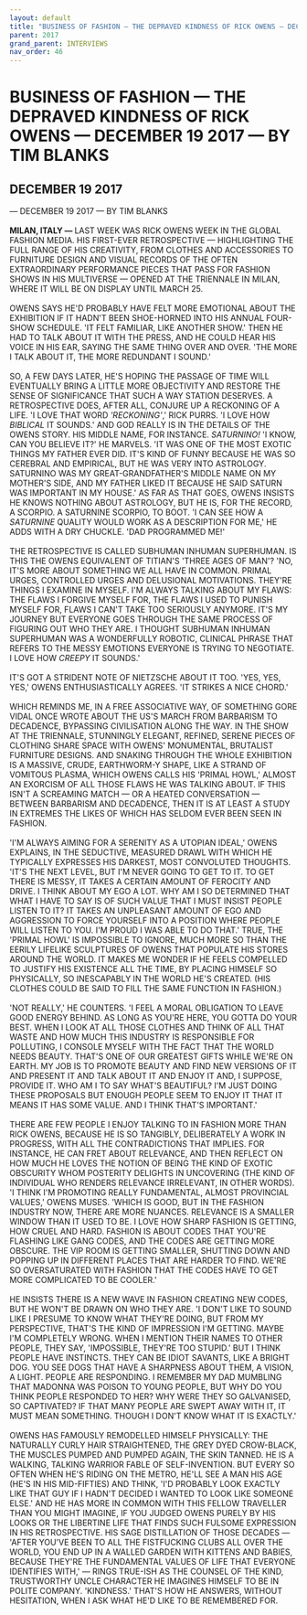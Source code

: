 ```yaml
---
layout: default
title: "BUSINESS OF FASHION — THE DEPRAVED KINDNESS OF RICK OWENS — DECEMBER 19 2017 — BY TIM BLANKS"
parent: 2017
grand_parent: INTERVIEWS
nav_order: 46
---
```


# BUSINESS OF FASHION — THE DEPRAVED KINDNESS OF RICK OWENS — DECEMBER 19 2017 — BY TIM BLANKS
## DECEMBER 19 2017 

— DECEMBER 19 2017 — BY TIM BLANKS</b>
<br><br>
<b>MILAN, ITALY — </b>LAST WEEK WAS RICK OWENS WEEK IN THE GLOBAL FASHION MEDIA. HIS FIRST-EVER RETROSPECTIVE — HIGHLIGHTING THE FULL RANGE OF HIS CREATIVITY, FROM CLOTHES AND ACCESSORIES TO FURNITURE DESIGN AND VISUAL RECORDS OF THE OFTEN EXTRAORDINARY PERFORMANCE PIECES THAT PASS FOR FASHION SHOWS IN HIS MULTIVERSE — OPENED AT THE TRIENNALE IN MILAN, WHERE IT WILL BE ON DISPLAY UNTIL MARCH 25.
<br><br>
OWENS SAYS HE'D PROBABLY HAVE FELT MORE EMOTIONAL ABOUT THE EXHIBITION IF IT HADN'T BEEN SHOE-HORNED INTO HIS ANNUAL FOUR-SHOW SCHEDULE. 'IT FELT FAMILIAR, LIKE ANOTHER SHOW.' THEN HE HAD TO TALK ABOUT IT WITH THE PRESS, AND HE COULD HEAR HIS VOICE IN HIS EAR, SAYING THE SAME THING OVER AND OVER. 'THE MORE I TALK ABOUT IT, THE MORE REDUNDANT I SOUND.'
<br><br>
SO, A FEW DAYS LATER, HE'S HOPING THE PASSAGE OF TIME WILL EVENTUALLY BRING A LITTLE MORE OBJECTIVITY AND RESTORE THE SENSE OF SIGNIFICANCE THAT SUCH A WAY STATION DESERVES. A RETROSPECTIVE DOES, AFTER ALL, CONJURE UP A RECKONING OF A LIFE. 'I LOVE THAT WORD <i>'RECKONING'</i>,' RICK PURRS. 'I LOVE HOW <i>BIBLICAL</i> IT SOUNDS.' AND GOD REALLY IS IN THE DETAILS OF THE OWENS STORY. HIS MIDDLE NAME, FOR INSTANCE. <i>SATURNINO!</i> 'I KNOW, CAN YOU BELIEVE IT?' HE MARVELS. 'IT WAS ONE OF THE MOST EXOTIC THINGS MY FATHER EVER DID. IT'S KIND OF FUNNY BECAUSE HE WAS SO CEREBRAL AND EMPIRICAL, BUT HE WAS VERY INTO ASTROLOGY. SATURNINO WAS MY GREAT-GRANDFATHER'S MIDDLE NAME ON MY MOTHER'S SIDE, AND MY FATHER LIKED IT BECAUSE HE SAID SATURN WAS IMPORTANT IN MY HOUSE.' AS FAR AS THAT GOES, OWENS INSISTS HE KNOWS NOTHING ABOUT ASTROLOGY, BUT HE IS, FOR THE RECORD, A SCORPIO. A SATURNINE SCORPIO, TO BOOT. 'I CAN SEE HOW A <i>SATURNINE</i> QUALITY WOULD WORK AS A DESCRIPTION FOR ME,' HE ADDS WITH A DRY CHUCKLE. 'DAD PROGRAMMED ME!'
<br><br>
THE RETROSPECTIVE IS CALLED SUBHUMAN INHUMAN SUPERHUMAN. IS THIS THE OWENS EQUIVALENT OF TITIAN'S 'THREE AGES OF MAN'? 'NO, IT'S MORE ABOUT SOMETHING WE ALL HAVE IN COMMON. PRIMAL URGES, CONTROLLED URGES AND DELUSIONAL MOTIVATIONS. THEY'RE THINGS I EXAMINE IN MYSELF. I'M ALWAYS TALKING ABOUT MY FLAWS: THE FLAWS I FORGIVE MYSELF FOR, THE FLAWS I USED TO PUNISH MYSELF FOR, FLAWS I CAN'T TAKE TOO SERIOUSLY ANYMORE. IT'S MY JOURNEY BUT EVERYONE GOES THROUGH THE SAME PROCESS OF FIGURING OUT WHO THEY ARE. I THOUGHT SUBHUMAN INHUMAN SUPERHUMAN WAS A WONDERFULLY ROBOTIC, CLINICAL PHRASE THAT REFERS TO THE MESSY EMOTIONS EVERYONE IS TRYING TO NEGOTIATE. I LOVE HOW <i>CREEPY</i> IT SOUNDS.'
<br><br>
IT'S GOT A STRIDENT NOTE OF NIETZSCHE ABOUT IT TOO. 'YES, YES, YES,' OWENS ENTHUSIASTICALLY AGREES. 'IT STRIKES A NICE CHORD.'
<br><br>
WHICH REMINDS ME, IN A FREE ASSOCIATIVE WAY, OF SOMETHING GORE VIDAL ONCE WROTE ABOUT THE US'S MARCH FROM BARBARISM TO DECADENCE, BYPASSING CIVILISATION ALONG THE WAY. IN THE SHOW AT THE TRIENNALE, STUNNINGLY ELEGANT, REFINED, SERENE PIECES OF CLOTHING SHARE SPACE WITH OWENS' MONUMENTAL, BRUTALIST FURNITURE DESIGNS. AND SNAKING THROUGH THE WHOLE EXHIBITION IS A MASSIVE, CRUDE, EARTHWORM-Y SHAPE, LIKE A STRAND OF VOMITOUS PLASMA, WHICH OWENS CALLS HIS 'PRIMAL HOWL,' ALMOST AN EXORCISM OF ALL THOSE FLAWS HE WAS TALKING ABOUT. IF THIS ISN'T A SCREAMING MATCH — OR A HEATED CONVERSATION — BETWEEN BARBARISM AND DECADENCE, THEN IT IS AT LEAST A STUDY IN EXTREMES THE LIKES OF WHICH HAS SELDOM EVER BEEN SEEN IN FASHION.
<br><br>
'I'M ALWAYS AIMING FOR A SERENITY AS A UTOPIAN IDEAL,' OWENS EXPLAINS, IN THE SEDUCTIVE, MEASURED DRAWL WITH WHICH HE TYPICALLY EXPRESSES HIS DARKEST, MOST CONVOLUTED THOUGHTS. 'IT'S THE NEXT LEVEL, BUT I'M NEVER GOING TO GET TO IT. TO GET THERE IS MESSY, IT TAKES A CERTAIN AMOUNT OF FEROCITY AND DRIVE. I THINK ABOUT MY EGO A LOT. WHY AM I SO DETERMINED THAT WHAT I HAVE TO SAY IS OF SUCH VALUE THAT I MUST INSIST PEOPLE LISTEN TO IT? IT TAKES AN UNPLEASANT AMOUNT OF EGO AND AGGRESSION TO FORCE YOURSELF INTO A POSITION WHERE PEOPLE WILL LISTEN TO YOU. I'M PROUD I WAS ABLE TO DO THAT.' TRUE, THE 'PRIMAL HOWL' IS IMPOSSIBLE TO IGNORE, MUCH MORE SO THAN THE EERILY LIFELIKE SCULPTURES OF OWENS THAT POPULATE HIS STORES AROUND THE WORLD. IT MAKES ME WONDER IF HE FEELS COMPELLED TO JUSTIFY HIS EXISTENCE ALL THE TIME, BY PLACING HIMSELF SO PHYSICALLY, SO INESCAPABLY IN THE WORLD HE'S CREATED. (HIS CLOTHES COULD BE SAID TO FILL THE SAME FUNCTION IN FASHION.)
<br><br>
'NOT REALLY,' HE COUNTERS. 'I FEEL A MORAL OBLIGATION TO LEAVE GOOD ENERGY BEHIND. AS LONG AS YOU'RE HERE, YOU GOTTA DO YOUR BEST. WHEN I LOOK AT ALL THOSE CLOTHES AND THINK OF ALL THAT WASTE AND HOW MUCH THIS INDUSTRY IS RESPONSIBLE FOR POLLUTING, I CONSOLE MYSELF WITH THE FACT THAT THE WORLD NEEDS BEAUTY. THAT'S ONE OF OUR GREATEST GIFTS WHILE WE'RE ON EARTH. MY JOB IS TO PROMOTE BEAUTY AND FIND NEW VERSIONS OF IT AND PRESENT IT AND TALK ABOUT IT AND ENJOY IT AND, I SUPPOSE, PROVIDE IT. WHO AM I TO SAY WHAT'S BEAUTIFUL? I'M JUST DOING THESE PROPOSALS BUT ENOUGH PEOPLE SEEM TO ENJOY IT THAT IT MEANS IT HAS SOME VALUE. AND I THINK THAT'S IMPORTANT.'
<br><br>
THERE ARE FEW PEOPLE I ENJOY TALKING TO IN FASHION MORE THAN RICK OWENS, BECAUSE HE IS SO TANGIBLY, DELIBERATELY A WORK IN PROGRESS, WITH ALL THE CONTRADICTIONS THAT IMPLIES. FOR INSTANCE, HE CAN FRET ABOUT RELEVANCE, AND THEN REFLECT ON HOW MUCH HE LOVES THE NOTION OF BEING THE KIND OF EXOTIC OBSCURITY WHOM POSTERITY DELIGHTS IN UNCOVERING (THE KIND OF INDIVIDUAL WHO RENDERS RELEVANCE IRRELEVANT, IN OTHER WORDS). 'I THINK I'M PROMOTING REALLY FUNDAMENTAL, ALMOST PROVINCIAL VALUES,' OWENS MUSES. 'WHICH IS GOOD, BUT IN THE FASHION INDUSTRY NOW, THERE ARE MORE NUANCES. RELEVANCE IS A SMALLER WINDOW THAN IT USED TO BE. I LOVE HOW SHARP FASHION IS GETTING, HOW CRUEL AND HARD. FASHION IS ABOUT CODES THAT YOU'RE FLASHING LIKE GANG CODES, AND THE CODES ARE GETTING MORE OBSCURE. THE VIP ROOM IS GETTING SMALLER, SHUTTING DOWN AND POPPING UP IN DIFFERENT PLACES THAT ARE HARDER TO FIND. WE'RE SO OVERSATURATED WITH FASHION THAT THE CODES HAVE TO GET MORE COMPLICATED TO BE COOLER.'
<br><br>
HE INSISTS THERE IS A NEW WAVE IN FASHION CREATING NEW CODES, BUT HE WON'T BE DRAWN ON WHO THEY ARE. 'I DON'T LIKE TO SOUND LIKE I PRESUME TO KNOW WHAT THEY'RE DOING, BUT FROM MY PERSPECTIVE, THAT'S THE KIND OF IMPRESSION I'M GETTING. MAYBE I'M COMPLETELY WRONG. WHEN I MENTION THEIR NAMES TO OTHER PEOPLE, THEY SAY, 'IMPOSSIBLE, THEY'RE TOO STUPID.' BUT I THINK PEOPLE HAVE INSTINCTS. THEY CAN BE IDIOT SAVANTS, LIKE A BRIGHT DOG. YOU SEE DOGS THAT HAVE A SHARPNESS ABOUT THEM, A VISION, A LIGHT. PEOPLE ARE RESPONDING. I REMEMBER MY DAD MUMBLING THAT MADONNA WAS POISON TO YOUNG PEOPLE, BUT WHY DO YOU THINK PEOPLE RESPONDED TO HER? WHY WERE THEY SO GALVANISED, SO CAPTIVATED? IF THAT MANY PEOPLE ARE SWEPT AWAY WITH IT, IT MUST MEAN SOMETHING. THOUGH I DON'T KNOW WHAT IT IS EXACTLY.'
<br><br>
OWENS HAS FAMOUSLY REMODELLED HIMSELF PHYSICALLY: THE NATURALLY CURLY HAIR STRAIGHTENED, THE GREY DYED CROW-BLACK, THE MUSCLES PUMPED AND PUMPED AGAIN, THE SKIN TANNED. HE IS A WALKING, TALKING WARRIOR FABLE OF SELF-INVENTION. BUT EVERY SO OFTEN WHEN HE'S RIDING ON THE METRO, HE'LL SEE A MAN HIS AGE (HE'S IN HIS MID-FIFTIES) AND THINK, 'I'D PROBABLY LOOK EXACTLY LIKE THAT GUY IF I HADN'T DECIDED I WANTED TO LOOK LIKE SOMEONE ELSE.' AND HE HAS MORE IN COMMON WITH THIS FELLOW TRAVELLER THAN YOU MIGHT IMAGINE, IF YOU JUDGED OWENS PURELY BY HIS LOOKS OR THE LIBERTINE LIFE THAT FINDS SUCH FULSOME EXPRESSION IN HIS RETROSPECTIVE. HIS SAGE DISTILLATION OF THOSE DECADES — 'AFTER YOU'VE BEEN TO ALL THE FISTFUCKING CLUBS ALL OVER THE WORLD, YOU END UP IN A WALLED GARDEN WITH KITTENS AND BABIES, BECAUSE THEY'RE THE FUNDAMENTAL VALUES OF LIFE THAT EVERYONE IDENTIFIES WITH,' — RINGS TRUE-ISH AS THE COUNSEL OF THE KIND, TRUSTWORTHY UNCLE CHARACTER HE IMAGINES HIMSELF TO BE IN POLITE COMPANY. 'KINDNESS.' THAT'S HOW HE ANSWERS, WITHOUT HESITATION, WHEN I ASK WHAT HE'D LIKE TO BE REMEMBERED FOR.
<br><br>

